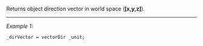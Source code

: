 Returns object direction vector in world space (**[x,y,z]**).


---
*Example 1:*
```sqf
_dirVector = vectorDir _unit;
```